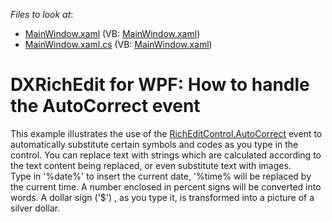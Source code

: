 <!-- default file list -->
*Files to look at*:

* [MainWindow.xaml](./CS/MainWindow.xaml) (VB: [MainWindow.xaml](./VB/MainWindow.xaml))
* [MainWindow.xaml.cs](./CS/MainWindow.xaml.cs) (VB: [MainWindow.xaml](./VB/MainWindow.xaml))
<!-- default file list end -->
# DXRichEdit for WPF: How to handle the AutoCorrect event


<p>This example illustrates the use of the <u>RichEditControl.AutoCorrect</u> event to automatically substitute certain symbols and codes as you type in the control. You can replace text with strings which are calculated according to the text content being replaced, or even substitute text with images.<br />
Type in '%date%' to insert the current date, '%time% will be replaced by the current time. A number enclosed in percent signs will be converted into words. A dollar sign ('$') , as you type it, is transformed into a picture of a silver dollar.</p><br />


<br/>


